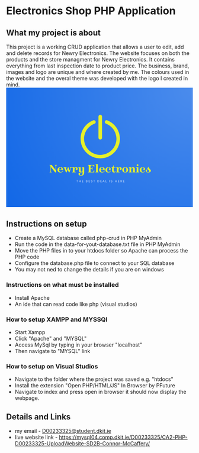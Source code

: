 # Electronics Shop PHP Application

## What my project is about
This project is a working CRUD application that allows a user to edit, add and delete records for Newry Electronics. The website focuses on both the products and the store managment for Newry Electronics. It contains everything from last inspection date to product price. The business, brand, images and logo are unique and where created by me. The colours used in the website and the overal theme was developed with the logo I created in mind. 
<img src="images/el3.PNG" id="logo">
## Instructions on setup
* Create a MySQL database called php-crud in PHP MyAdmin
* Run the code in the data-for-yout-database.txt file in PHP MyAdmin
* Move the PHP files in to your htdocs folder so Apache can process the PHP code
* Configure the database.php file to connect to your SQL database
* You may not ned to change the details if you are on windows
### Instructions on what must be installed
* Install Apache
* An ide that can read code like php (visual studios)

### How to setup XAMPP and MYSSQl
* Start Xampp
* Click "Apache" and "MYSQL"
* Access MySql by typing in your browser "localhost"
* Then navigate to "MYSQL" link 

### How to setup on Visual Studios
* Navigate to the folder where the project was saved e.g. "htdocs"
* Install the extension "Open PHP/HTML/JS" In Browser by PFuture
* Navigate to index and press open in browser it should now display the webpage. 

## Details and Links 
* my email - D00233325@student.dkit.ie
* live website link - https://mysql04.comp.dkit.ie/D00233325/CA2-PHP-D00233325-UploadWebsite-SD2B-Connor-McCaffery/
